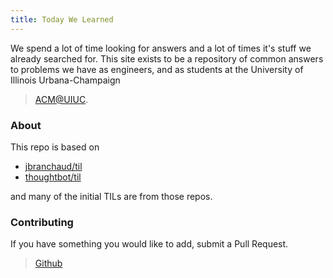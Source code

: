 ```yaml
---
title: Today We Learned
---
```


We spend a lot of time looking for answers and a lot of times it's stuff we already searched for.
This site exists to be a repository of common answers to problems we have as engineers, and as students at the University of Illinois Urbana-Champaign 

> [ACM@UIUC](https://acm.illinois.edu).

### About
This repo is based on 

 * [jbranchaud/til](https://github.com/jbranchaud/til)
 * [thoughtbot/til](https://github.com/thoughtbot/til)

and many of the initial TILs are from those repos. 

### Contributing

If you have something you would like to add, submit a Pull Request. 
> [Github](https://github.com/acm-uiuc/til) 
